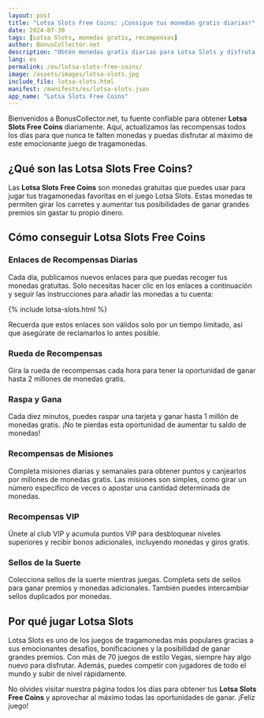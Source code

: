 ```yaml
---
layout: post
title: "Lotsa Slots Free Coins: ¡Consigue tus monedas gratis diarias!"
date: 2024-07-30
tags: [Lotsa Slots, monedas gratis, recompensas]
author: BonusCollector.net
description: "Obtén monedas gratis diarias para Lotsa Slots y disfruta de los mejores bonos sin gastar un centavo."
lang: es
permalink: /es/lotsa-slots-free-coins/
image: /assets/images/lotsa-slots.jpg
include_file: lotsa-slots.html
manifest: /manifests/es/lotsa-slots.json
app_name: "Lotsa Slots Free Coins"
---
```


Bienvenidos a BonusCollector.net, tu fuente confiable para obtener **Lotsa Slots Free Coins** diariamente. Aquí, actualizamos las recompensas todos los días para que nunca te falten monedas y puedas disfrutar al máximo de este emocionante juego de tragamonedas.

## ¿Qué son las Lotsa Slots Free Coins?

Las **Lotsa Slots Free Coins** son monedas gratuitas que puedes usar para jugar tus tragamonedas favoritas en el juego Lotsa Slots. Estas monedas te permiten girar los carretes y aumentar tus posibilidades de ganar grandes premios sin gastar tu propio dinero.

## Cómo conseguir Lotsa Slots Free Coins

### Enlaces de Recompensas Diarias
Cada día, publicamos nuevos enlaces para que puedas recoger tus monedas gratuitas. Solo necesitas hacer clic en los enlaces a continuación y seguir las instrucciones para añadir las monedas a tu cuenta:

{% include lotsa-slots.html %}

Recuerda que estos enlaces son válidos solo por un tiempo limitado, así que asegúrate de reclamarlos lo antes posible.

### Rueda de Recompensas
Gira la rueda de recompensas cada hora para tener la oportunidad de ganar hasta 2 millones de monedas gratis.

### Raspa y Gana
Cada diez minutos, puedes raspar una tarjeta y ganar hasta 1 millón de monedas gratis. ¡No te pierdas esta oportunidad de aumentar tu saldo de monedas!

### Recompensas de Misiones
Completa misiones diarias y semanales para obtener puntos y canjearlos por millones de monedas gratis. Las misiones son simples, como girar un número específico de veces o apostar una cantidad determinada de monedas.

### Recompensas VIP
Únete al club VIP y acumula puntos VIP para desbloquear niveles superiores y recibir bonos adicionales, incluyendo monedas y giros gratis.

### Sellos de la Suerte
Colecciona sellos de la suerte mientras juegas. Completa sets de sellos para ganar premios y monedas adicionales. También puedes intercambiar sellos duplicados por monedas.

## Por qué jugar Lotsa Slots

Lotsa Slots es uno de los juegos de tragamonedas más populares gracias a sus emocionantes desafíos, bonificaciones y la posibilidad de ganar grandes premios. Con más de 70 juegos de estilo Vegas, siempre hay algo nuevo para disfrutar. Además, puedes competir con jugadores de todo el mundo y subir de nivel rápidamente.

No olvides visitar nuestra página todos los días para obtener tus **Lotsa Slots Free Coins** y aprovechar al máximo todas las oportunidades de ganar. ¡Feliz juego!